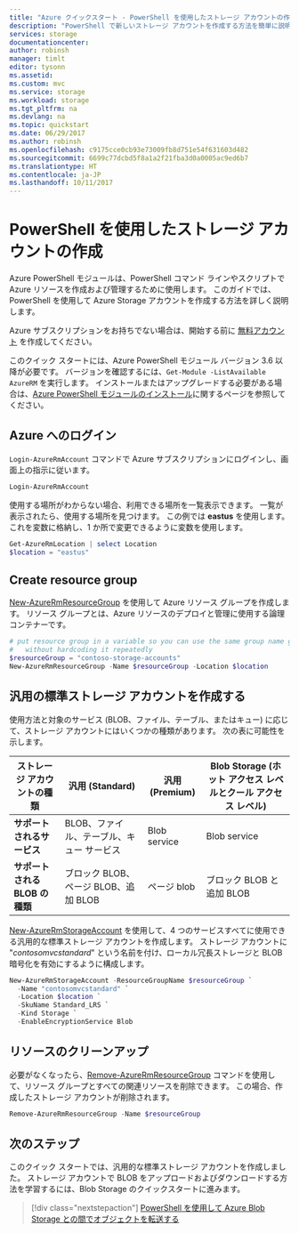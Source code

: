 ```yaml
---
title: "Azure クイックスタート - PowerShell を使用したストレージ アカウントの作成 | Microsoft Docs"
description: "PowerShell で新しいストレージ アカウントを作成する方法を簡単に説明します"
services: storage
documentationcenter: 
author: robinsh
manager: timlt
editor: tysonn
ms.assetid: 
ms.custom: mvc
ms.service: storage
ms.workload: storage
ms.tgt_pltfrm: na
ms.devlang: na
ms.topic: quickstart
ms.date: 06/29/2017
ms.author: robinsh
ms.openlocfilehash: c9175cce0cb93e73009fb8d751e54f631603d482
ms.sourcegitcommit: 6699c77dcbd5f8a1a2f21fba3d0a0005ac9ed6b7
ms.translationtype: HT
ms.contentlocale: ja-JP
ms.lasthandoff: 10/11/2017
---
```

# <a name="create-a-storage-account-using-powershell"></a>PowerShell を使用したストレージ アカウントの作成

Azure PowerShell モジュールは、PowerShell コマンド ラインやスクリプトで Azure リソースを作成および管理するために使用します。 このガイドでは、PowerShell を使用して Azure Storage アカウントを作成する方法を詳しく説明します。 

Azure サブスクリプションをお持ちでない場合は、開始する前に [無料アカウント](https://azure.microsoft.com/free/?WT.mc_id=A261C142F) を作成してください。

このクイック スタートには、Azure PowerShell モジュール バージョン 3.6 以降が必要です。 バージョンを確認するには、`Get-Module -ListAvailable AzureRM` を実行します。 インストールまたはアップグレードする必要がある場合は、[Azure PowerShell モジュールのインストール](/powershell/azure/install-azurerm-ps)に関するページを参照してください。

## <a name="log-in-to-azure"></a>Azure へのログイン

`Login-AzureRmAccount` コマンドで Azure サブスクリプションにログインし、画面上の指示に従います。

```powershell
Login-AzureRmAccount
```

使用する場所がわからない場合、利用できる場所を一覧表示できます。 一覧が表示されたら、使用する場所を見つけます。 この例では **eastus** を使用します。 これを変数に格納し、1 か所で変更できるように変数を使用します。

```powershell
Get-AzureRmLocation | select Location 
$location = "eastus"
```

## <a name="create-resource-group"></a>Create resource group

[New-AzureRmResourceGroup](/powershell/module/azurerm.resources/new-azurermresourcegroup) を使用して Azure リソース グループを作成します。 リソース グループとは、Azure リソースのデプロイと管理に使用する論理コンテナーです。 

```powershell
# put resource group in a variable so you can use the same group name going forward
#   without hardcoding it repeatedly
$resourceGroup = "contoso-storage-accounts"
New-AzureRmResourceGroup -Name $resourceGroup -Location $location 
```

## <a name="create-a-general-purpose-standard-storage-account"></a>汎用の標準ストレージ アカウントを作成する

使用方法と対象のサービス (BLOB、ファイル、テーブル、またはキュー) に応じて、ストレージ アカウントにはいくつかの種類があります。 次の表に可能性を示します。

|**ストレージ アカウントの種類**|**汎用 (Standard)**|**汎用 (Premium)**|**Blob Storage (ホット アクセス レベルとクール アクセス レベル)**|
|-----|-----|-----|-----|
|**サポートされるサービス**| BLOB、ファイル、テーブル、キュー サービス | Blob service | Blob service|
|**サポートされる BLOB の種類**|ブロック BLOB、ページ BLOB、追加 BLOB | ページ blob | ブロック BLOB と追加 BLOB|

[New-AzureRmStorageAccount](/powershell/module/azurerm.storage/New-AzureRmStorageAccount) を使用して、4 つのサービスすべてに使用できる汎用的な標準ストレージ アカウントを作成します。 ストレージ アカウントに "*contosomvcstandard*" という名前を付け、ローカル冗長ストレージと BLOB 暗号化を有効にするように構成します。

```powershell
New-AzureRmStorageAccount -ResourceGroupName $resourceGroup `
  -Name "contosomvcstandard" `
  -Location $location `
  -SkuName Standard_LRS `
  -Kind Storage `
  -EnableEncryptionService Blob
```

## <a name="clean-up-resources"></a>リソースのクリーンアップ

必要がなくなったら、[Remove-AzureRmResourceGroup](/powershell/module/azurerm.resources/remove-azurermresourcegroup) コマンドを使用して、リソース グループとすべての関連リソースを削除できます。 この場合、作成したストレージ アカウントが削除されます。

```powershell
Remove-AzureRmResourceGroup -Name $resourceGroup
```

## <a name="next-steps"></a>次のステップ

このクイック スタートでは、汎用的な標準ストレージ アカウントを作成しました。 ストレージ アカウントで BLOB をアップロードおよびダウンロードする方法を学習するには、Blob Storage のクイックスタートに進みます。
> [!div class="nextstepaction"]
> [PowerShell を使用して Azure Blob Storage との間でオブジェクトを転送する](../blobs/storage-quickstart-blobs-powershell.md)